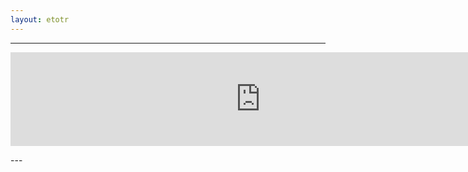 ```yaml
---
layout: etotr
---
```

---
<p id="top"><iframe src="https://docs.google.com/gview?url={{ site.etotr_url }}/2017/TOTR_2017_03.pdf&embedded=true" width="800" height="auto" frameborder="0" allowfullscreen="true" mozallowfullscreen="true" webkitallowfullscreen="true"></iframe></p>
---

